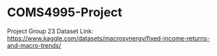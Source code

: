# COMS4995-Project
Project Group 23
Dataset Link: https://www.kaggle.com/datasets/macrosynergy/fixed-income-returns-and-macro-trends/
